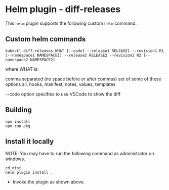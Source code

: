 # Helm plugin - diff-releases

This ```helm``` plugin supports the following custom ```helm``` command.

## Custom helm commands

```
kubectl diff-releases WHAT [--code] --release1 RELEASE1 --revision1 R1 [--namespace1 NAMESPACE1] --release2 RELEASE2 --revision2 R2 [--namespace2 NAMESPACE2]
```

where WHAT is:

comma separated (no space before or after commas) set of some of these options all, hooks, manifest, notes, values, templates

--code option specifies to use VSCode to show the diff

## Building

```
npm install
npm run pkg
```

## Install it locally

NOTE: You may have to run the following command as administrator on windows.

```
cd dist
helm plugin install .
```

- Invoke the plugin as shown above.


